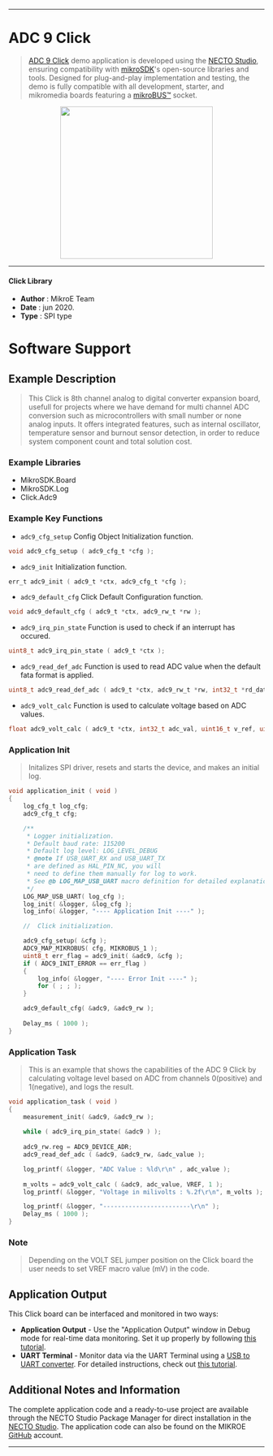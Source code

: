 
---
# ADC 9 Click

> [ADC 9 Click](https://www.mikroe.com/?pid_product=MIKROE-4105) demo application is developed using
the [NECTO Studio](https://www.mikroe.com/necto), ensuring compatibility with [mikroSDK](https://www.mikroe.com/mikrosdk)'s
open-source libraries and tools. Designed for plug-and-play implementation and testing, the demo is fully compatible with
all development, starter, and mikromedia boards featuring a [mikroBUS&trade;](https://www.mikroe.com/mikrobus) socket.

<p align="center">
  <img src="https://www.mikroe.com/?pid_product=MIKROE-4105&image=1" height=300px>
</p>

---

#### Click Library

- **Author**        : MikroE Team
- **Date**          : jun 2020.
- **Type**          : SPI type

# Software Support

## Example Description

> This Click is 8th channel analog to digital converter expansion board, usefull for projects 
> where we have demand for multi channel ADC conversion such as microcontrollers with small 
> number or none analog inputs. It offers integrated features, such as internal oscillator, 
> temperature sensor and burnout sensor detection, in order to reduce system component count 
> and total solution cost. 

### Example Libraries

- MikroSDK.Board
- MikroSDK.Log
- Click.Adc9

### Example Key Functions

- `adc9_cfg_setup` Config Object Initialization function. 
```c
void adc9_cfg_setup ( adc9_cfg_t *cfg );
``` 
 
- `adc9_init` Initialization function. 
```c
err_t adc9_init ( adc9_t *ctx, adc9_cfg_t *cfg );
```

- `adc9_default_cfg` Click Default Configuration function. 
```c
void adc9_default_cfg ( adc9_t *ctx, adc9_rw_t *rw );
```

- `adc9_irq_pin_state` Function is used to check if an interrupt has occured. 
```c
uint8_t adc9_irq_pin_state ( adc9_t *ctx );
```
 
- `adc9_read_def_adc` Function is used to read ADC value when the default fata format is applied. 
```c
uint8_t adc9_read_def_adc ( adc9_t *ctx, adc9_rw_t *rw, int32_t *rd_data );
```

- `adc9_volt_calc` Function is used to calculate voltage based on ADC values. 
```c
float adc9_volt_calc ( adc9_t *ctx, int32_t adc_val, uint16_t v_ref, uint8_t gain );
```

### Application Init

> Initalizes SPI driver, resets and starts the device, and makes an initial log.

```c
void application_init ( void )
{
    log_cfg_t log_cfg;
    adc9_cfg_t cfg;

    /** 
     * Logger initialization.
     * Default baud rate: 115200
     * Default log level: LOG_LEVEL_DEBUG
     * @note If USB_UART_RX and USB_UART_TX 
     * are defined as HAL_PIN_NC, you will 
     * need to define them manually for log to work. 
     * See @b LOG_MAP_USB_UART macro definition for detailed explanation.
     */
    LOG_MAP_USB_UART( log_cfg );
    log_init( &logger, &log_cfg );
    log_info( &logger, "---- Application Init ----" );

    //  Click initialization.

    adc9_cfg_setup( &cfg );
    ADC9_MAP_MIKROBUS( cfg, MIKROBUS_1 );
    uint8_t err_flag = adc9_init( &adc9, &cfg );
    if ( ADC9_INIT_ERROR == err_flag )
    {
        log_info( &logger, "---- Error Init ----" );
        for ( ; ; );
    }

    adc9_default_cfg( &adc9, &adc9_rw );
    
    Delay_ms ( 1000 );
}
```

### Application Task

> This is an example that shows the capabilities of the ADC 9 Click by calculating voltage level 
> based on ADC from channels 0(positive) and 1(negative), and logs the result. 

```c
void application_task ( void )
{
    measurement_init( &adc9, &adc9_rw );
    
    while ( adc9_irq_pin_state( &adc9 ) );
    
    adc9_rw.reg = ADC9_DEVICE_ADR;
    adc9_read_def_adc ( &adc9, &adc9_rw, &adc_value );

    log_printf( &logger, "ADC Value : %ld\r\n" , adc_value );
    
    m_volts = adc9_volt_calc ( &adc9, adc_value, VREF, 1 );
    log_printf( &logger, "Voltage in milivolts : %.2f\r\n", m_volts );

    log_printf( &logger, "------------------------\r\n" );
    Delay_ms ( 1000 );
}
```

### Note

> Depending on the VOLT SEL jumper position on the Click board the user needs to set VREF macro value (mV) in the code.

## Application Output

This Click board can be interfaced and monitored in two ways:
- **Application Output** - Use the "Application Output" window in Debug mode for real-time data monitoring.
Set it up properly by following [this tutorial](https://www.youtube.com/watch?v=ta5yyk1Woy4).
- **UART Terminal** - Monitor data via the UART Terminal using
a [USB to UART converter](https://www.mikroe.com/click/interface/usb?interface*=uart,uart). For detailed instructions,
check out [this tutorial](https://help.mikroe.com/necto/v2/Getting%20Started/Tools/UARTTerminalTool).

## Additional Notes and Information

The complete application code and a ready-to-use project are available through the NECTO Studio Package Manager for 
direct installation in the [NECTO Studio](https://www.mikroe.com/necto). The application code can also be found on
the MIKROE [GitHub](https://github.com/MikroElektronika/mikrosdk_click_v2) account.

---

